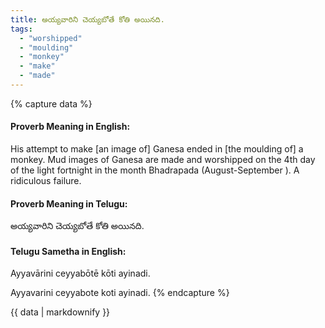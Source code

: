 ```yaml
---
title: అయ్యవారిని చెయ్యబోతే కోతి అయినది.
tags:
  - "worshipped"
  - "moulding"
  - "monkey"
  - "make"
  - "made"
---
```


{% capture data %}
#### Proverb Meaning in English:
His attempt to make [an image of] Ganesa ended in [the moulding of] a monkey.
Mud images of Ganesa are made and worshipped on the 4th day of the light fortnight in the month Bhadrapada (August-September ).
A ridiculous failure.

#### Proverb Meaning in Telugu:
అయ్యవారిని చెయ్యబోతే కోతి అయినది.

#### Telugu Sametha in English:
Ayyavārini ceyyabōtē kōti ayinadi.

Ayyavarini ceyyabote koti ayinadi.
{% endcapture %}

{{ data | markdownify }}

